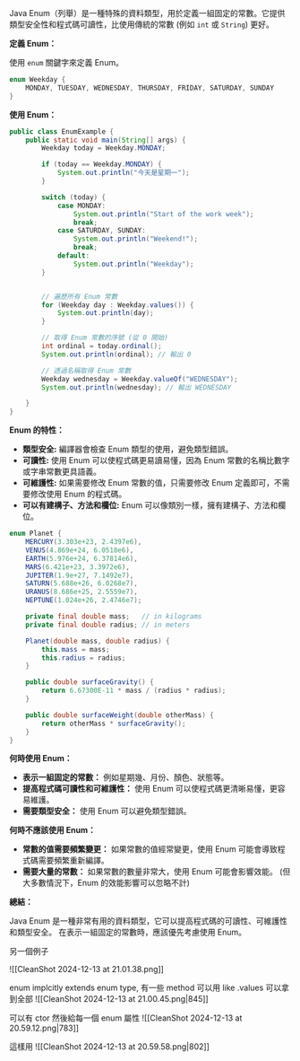 
Java Enum（列舉）是一種特殊的資料類型，用於定義一組固定的常數。它提供類型安全性和程式碼可讀性，比使用傳統的常數 (例如 `int` 或 `String`) 更好。

**定義 Enum：**

使用 `enum` 關鍵字來定義 Enum。

```java
enum Weekday {
    MONDAY, TUESDAY, WEDNESDAY, THURSDAY, FRIDAY, SATURDAY, SUNDAY
}
```

**使用 Enum：**

```java
public class EnumExample {
    public static void main(String[] args) {
        Weekday today = Weekday.MONDAY;

        if (today == Weekday.MONDAY) {
            System.out.println("今天是星期一");
        }

        switch (today) {
            case MONDAY:
                System.out.println("Start of the work week");
                break;
            case SATURDAY, SUNDAY:
                System.out.println("Weekend!");
                break;
            default:
                System.out.println("Weekday");
        }


        // 遍歷所有 Enum 常數
        for (Weekday day : Weekday.values()) {
            System.out.println(day);
        }

        // 取得 Enum 常數的序號 (從 0 開始)
        int ordinal = today.ordinal();
        System.out.println(ordinal); // 輸出 0

        // 透過名稱取得 Enum 常數
        Weekday wednesday = Weekday.valueOf("WEDNESDAY");
        System.out.println(wednesday); // 輸出 WEDNESDAY

    }
}
```

**Enum 的特性：**

* **類型安全:** 編譯器會檢查 Enum 類型的使用，避免類型錯誤。
* **可讀性:** 使用 Enum 可以使程式碼更易讀易懂，因為 Enum 常數的名稱比數字或字串常數更具語義。
* **可維護性:**  如果需要修改 Enum 常數的值，只需要修改 Enum 定義即可，不需要修改使用 Enum 的程式碼。
* **可以有建構子、方法和欄位:**  Enum 可以像類別一樣，擁有建構子、方法和欄位。

```java
enum Planet {
    MERCURY(3.303e+23, 2.4397e6),
    VENUS(4.869e+24, 6.0518e6),
    EARTH(5.976e+24, 6.37814e6),
    MARS(6.421e+23, 3.3972e6),
    JUPITER(1.9e+27, 7.1492e7),
    SATURN(5.688e+26, 6.0268e7),
    URANUS(8.686e+25, 2.5559e7),
    NEPTUNE(1.024e+26, 2.4746e7);

    private final double mass;   // in kilograms
    private final double radius; // in meters

    Planet(double mass, double radius) {
        this.mass = mass;
        this.radius = radius;
    }

    public double surfaceGravity() {
        return 6.67300E-11 * mass / (radius * radius);
    }

    public double surfaceWeight(double otherMass) {
        return otherMass * surfaceGravity();
    }
}
```

**何時使用 Enum：**

* **表示一組固定的常數：** 例如星期幾、月份、顏色、狀態等。
* **提高程式碼可讀性和可維護性：** 使用 Enum 可以使程式碼更清晰易懂，更容易維護。
* **需要類型安全：**  使用 Enum 可以避免類型錯誤。


**何時不應該使用 Enum：**

* **常數的值需要頻繁變更：**  如果常數的值經常變更，使用 Enum 可能會導致程式碼需要頻繁重新編譯。
* **需要大量的常數：**  如果常數的數量非常大，使用 Enum 可能會影響效能。  (但大多數情況下，Enum 的效能影響可以忽略不計)


**總結：**

Java Enum 是一種非常有用的資料類型，它可以提高程式碼的可讀性、可維護性和類型安全。  在表示一組固定的常數時，應該優先考慮使用 Enum。




另一個例子


![[CleanShot 2024-12-13 at 21.01.38.png]]

enum implcitly extends enum type, 有一些 method 可以用
like  .values 可以拿到全部
![[CleanShot 2024-12-13 at 21.00.45.png|845]]



可以有 ctor
然後給每一個 enum 屬性
![[CleanShot 2024-12-13 at 20.59.12.png|783]]


這樣用
![[CleanShot 2024-12-13 at 20.59.58.png|802]]
